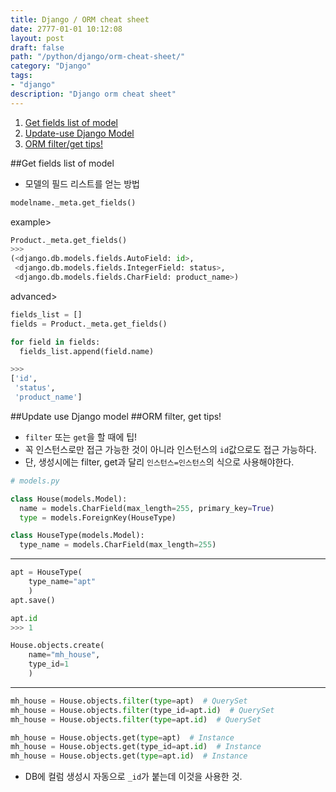 ```yaml
---
title: Django / ORM cheat sheet
date: 2777-01-01 10:12:08
layout: post
draft: false
path: "/python/django/orm-cheat-sheet/"
category: "Django"
tags:
- "django"
description: "Django orm cheat sheet"
---
```

1. [Get fields list of model](#get_fields_list_of_model)
2. [Update-use Django Model](#update_use_django_model)
3. [ORM filter/get tips!](#orm_filter_get_tips)

##Get fields list of model<a id="get_fields_list_of_model"></a>

- 모델의 필드 리스트를 얻는 방법

```python
modelname._meta.get_fields()
```
example>
```python
Product._meta.get_fields()
>>>
(<django.db.models.fields.AutoField: id>,
 <django.db.models.fields.IntegerField: status>,
 <django.db.models.fields.CharField: product_name>)
```
advanced>
```python
fields_list = []
fields = Product._meta.get_fields()

for field in fields:
  fields_list.append(field.name)

>>>
['id',
 'status',
 'product_name']
```

##Update use Django model<a id="update_use_django_model"></a>
##ORM filter, get tips!<a id="orm_filter_get_tips"></a>

- `filter` 또는 `get`을 할 때에 팁!
- 꼭 인스턴스로만 접근 가능한 것이 아니라 인스턴스의 `id`값으로도 접근 가능하다.
- 단, 생성시에는 filter, get과 달리 `인스턴스=인스턴스`의 식으로 사용해야한다.

```python
# models.py

class House(models.Model):
  name = models.CharField(max_length=255, primary_key=True)
  type = models.ForeignKey(HouseType)

class HouseType(models.Model):
  type_name = models.CharField(max_length=255)
```
---
```python
apt = HouseType(
    type_name="apt"
    )
apt.save()

apt.id
>>> 1

House.objects.create(
    name="mh_house",
    type_id=1
    )
```
---
```python
mh_house = House.objects.filter(type=apt)  # QuerySet
mh_house = House.objects.filter(type_id=apt.id)  # QuerySet
mh_house = House.objects.filter(type=apt.id)  # QuerySet

mh_house = House.objects.get(type=apt)  # Instance
mh_house = House.objects.get(type_id=apt.id)  # Instance
mh_house = House.objects.get(type=apt.id)  # Instance
```

- DB에 컬럼 생성시 자동으로 `_id`가 붙는데 이것을 사용한 것.
